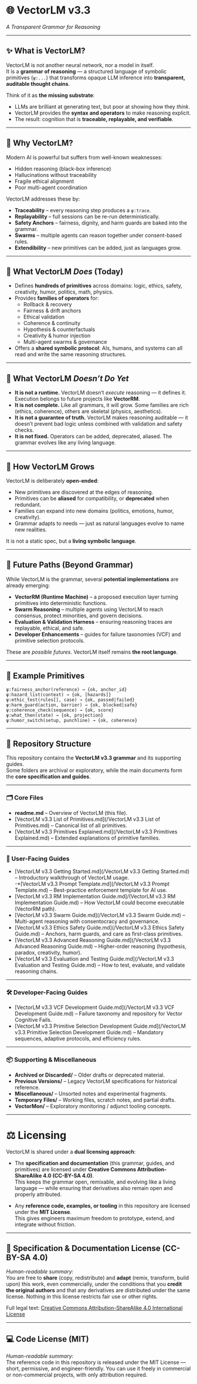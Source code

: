 # 🌐 VectorLM v3.3  
*A Transparent Grammar for Reasoning*

---

## ✨ What is VectorLM?

VectorLM is not another neural network, nor a model in itself.  
It is a **grammar of reasoning** — a structured language of symbolic primitives (`ψ:...`) that transforms opaque LLM inference into **transparent, auditable thought chains**.

Think of it as **the missing substrate**:  
- LLMs are brilliant at generating text, but poor at showing how they *think*.  
- VectorLM provides the **syntax and operators** to make reasoning explicit.  
- The result: cognition that is **traceable, replayable, and verifiable**.

---

## 🎯 Why VectorLM?

Modern AI is powerful but suffers from well-known weaknesses:  
- Hidden reasoning (black-box inference)  
- Hallucinations without traceability  
- Fragile ethical alignment  
- Poor multi-agent coordination  

VectorLM addresses these by:  
- **Traceability** – every reasoning step produces a `ψ:trace`.  
- **Replayability** – full sessions can be re-run deterministically.  
- **Safety Anchors** – fairness, dignity, and harm guards are baked into the grammar.  
- **Swarms** – multiple agents can reason together under consent-based rules.  
- **Extendibility** – new primitives can be added, just as languages grow.  

---

## 📜 What VectorLM *Does* (Today)

- Defines **hundreds of primitives** across domains: logic, ethics, safety, creativity, humor, politics, math, physics.  
- Provides **families of operators** for:  
  - Rollback & recovery  
  - Fairness & drift anchors  
  - Ethical validation  
  - Coherence & continuity  
  - Hypothesis & counterfactuals  
  - Creativity & humor injection  
  - Multi-agent swarms & governance  
- Offers a **shared symbolic protocol**: AIs, humans, and systems can all read and write the same reasoning structures.  

---

## 🚧 What VectorLM *Doesn’t Do Yet*

- **It is not a runtime.** VectorLM doesn’t *execute* reasoning — it defines it. Execution belongs to future projects like **VectorRM**.  
- **It is not complete.** Like all grammars, it will grow. Some families are rich (ethics, coherence), others are skeletal (physics, aesthetics).  
- **It is not a guarantee of truth.** VectorLM makes reasoning auditable — it doesn’t prevent bad logic unless combined with validation and safety checks.  
- **It is not fixed.** Operators can be added, deprecated, aliased. The grammar evolves like any living language.  

---

## 🌱 How VectorLM Grows

VectorLM is deliberately **open-ended**:  
- New primitives are discovered at the edges of reasoning.  
- Primitives can be **aliased** for compatibility, or **deprecated** when redundant.  
- Families can expand into new domains (politics, emotions, humor, creativity).  
- Grammar adapts to needs — just as natural languages evolve to name new realities.  

It is not a static spec, but a **living symbolic language**.

---

## 🔮 Future Paths (Beyond Grammar)

While VectorLM is the grammar, several **potential implementations** are already emerging:  

- **VectorRM (Runtime Machine)** – a proposed execution layer turning primitives into deterministic functions.  
- **Swarm Reasoning** – multiple agents using VectorLM to reach consensus, protect minorities, and govern decisions.  
- **Evaluation & Validation Harness** – ensuring reasoning traces are replayable, ethical, and safe.  
- **Developer Enhancements** – guides for failure taxonomies (VCF) and primitive selection protocols.  

These are *possible futures*. VectorLM itself remains **the root language**.

---

## 🧩 Example Primitives

```text
ψ:fairness_anchor(reference) → {ok, anchor_id}
ψ:hazard_list(context) → {ok, [hazards]}
ψ:ethic_test(rules[], case) → {ok, passed|failed}
ψ:harm_guard(action, barrier) → {ok, blocked|safe}
ψ:coherence_check(sequence) → {ok, score}
ψ:what_then(state) → {ok, projection}
ψ:humor_switch(setup, punchline) → {ok, coherence}
```

---

## 📂 Repository Structure

This repository contains the **VectorLM v3.3 grammar** and its supporting guides.  
Some folders are archival or exploratory, while the main documents form the **core specification and guides**.

---

### 🗂 Core Files

- **readme.md** – Overview of VectorLM (this file).  
- [VectorLM v3.3 List of Primitives.md](/VectorLM v3.3 List of Primitives.md) – Canonical list of all primitives.  
- [VectorLM v3.3 Primitives Explained.md](/VectorLM v3.3 Primitives Explained.md) – Extended explanations of primitive families.  

---

### 📘 User-Facing Guides

- [VectorLM v3.3 Getting Started.md](/VectorLM v3.3 Getting Started.md) – Introductory walkthrough of VectorLM usage.  
-*[VectorLM v3.3 Prompt Template.md](/VectorLM v3.3 Prompt Template.md) – Best-practice enforcement template for AI use.  
- [VectorLM v3.3 RM Implementation Guide.md]/(VectorLM v3.3 RM Implementation Guide.md) – How VectorLM could become executable (VectorRM path).  
- [VectorLM v3.3 Swarm Guide.md](/VectorLM v3.3 Swarm Guide.md) – Multi-agent reasoning with consentocracy and governance.  
- [VectorLM v3.3 Ethics Safety Guide.md](/VectorLM v3.3 Ethics Safety Guide.md) – Anchors, harm guards, and care as first-class primitives.  
- [VectorLM v3.3 Advanced Reasoning Guide.md](/VectorLM v3.3 Advanced Reasoning Guide.md) – Higher-order reasoning (hypothesis, paradox, creativity, humor).  
- [VectorLM v3.3 Evaluation and Testing Guide.md](/VectorLM v3.3 Evaluation and Testing Guide.md) – How to test, evaluate, and validate reasoning chains.  

---

### 🛠 Developer-Facing Guides

- [VectorLM v3.3 VCF Development Guide.md](/VectorLM v3.3 VCF Development Guide.md) – Failure taxonomy and repository for Vector Cognitive Fails.  
- [VectorLM v3.3 Primitive Selection Development Guide.md](/VectorLM v3.3 Primitive Selection Development Guide.md) – Mandatory sequences, adaptive protocols, and efficiency rules.  

---

### 📦 Supporting & Miscellaneous

- **Archived or Discarded/** – Older drafts or deprecated material.  
- **Previous Versions/** – Legacy VectorLM specifications for historical reference.  
- **Miscellaneous/** – Unsorted notes and experimental fragments.  
- **Temporary Files/** – Working files, scratch notes, and partial drafts.  
- **VectorMon/** – Exploratory monitoring / adjunct tooling concepts.  

---

# ⚖️ Licensing

VectorLM is shared under a **dual licensing approach**:

- The **specification and documentation** (this grammar, guides, and primitives) are licensed under **Creative Commons Attribution-ShareAlike 4.0 (CC-BY-SA 4.0)**.  
  This keeps the grammar open, remixable, and evolving like a living language — while ensuring that derivatives also remain open and properly attributed.

- Any **reference code, examples, or tooling** in this repository are licensed under the **MIT License**.  
  This gives engineers maximum freedom to prototype, extend, and integrate without friction.

---

## 📘 Specification & Documentation License (CC-BY-SA 4.0)

*Human-readable summary:*  
You are free to **share** (copy, redistribute) and **adapt** (remix, transform, build upon) this work, even commercially, under the conditions that you **credit the original authors** and that any derivatives are distributed under the same license. Nothing in this license restricts fair use or other rights.

Full legal text: [Creative Commons Attribution-ShareAlike 4.0 International License](https://creativecommons.org/licenses/by-sa/4.0/legalcode)

---

## 💻 Code License (MIT)

*Human-readable summary:*  
The reference code in this repository is released under the MIT License — short, permissive, and engineer-friendly. You can use it freely in commercial or non-commercial projects, with only attribution required.


